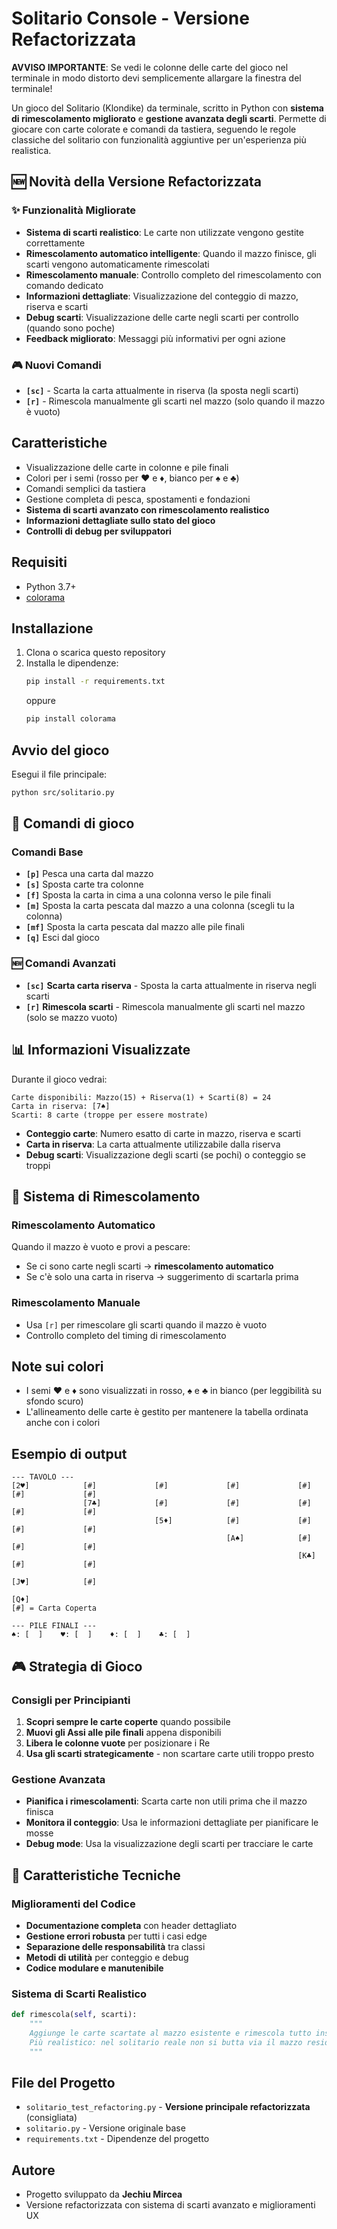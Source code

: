 # Solitario Console - Versione Refactorizzata
**AVVISO IMPORTANTE**: Se vedi le colonne delle carte del gioco nel terminale in modo distorto devi semplicemente allargare la finestra del terminale!

Un gioco del Solitario (Klondike) da terminale, scritto in Python con **sistema di rimescolamento migliorato** e **gestione avanzata degli scarti**. Permette di giocare con carte colorate e comandi da tastiera, seguendo le regole classiche del solitario con funzionalità aggiuntive per un'esperienza più realistica.

## 🆕 Novità della Versione Refactorizzata

### ✨ **Funzionalità Migliorate**
- **Sistema di scarti realistico**: Le carte non utilizzate vengono gestite correttamente
- **Rimescolamento automatico intelligente**: Quando il mazzo finisce, gli scarti vengono automaticamente rimescolati
- **Rimescolamento manuale**: Controllo completo del rimescolamento con comando dedicato
- **Informazioni dettagliate**: Visualizzazione del conteggio di mazzo, riserva e scarti
- **Debug scarti**: Visualizzazione delle carte negli scarti per controllo (quando sono poche)
- **Feedback migliorato**: Messaggi più informativi per ogni azione

### 🎮 **Nuovi Comandi**
- **`[sc]`** - Scarta la carta attualmente in riserva (la sposta negli scarti)
- **`[r]`** - Rimescola manualmente gli scarti nel mazzo (solo quando il mazzo è vuoto)

## Caratteristiche
- Visualizzazione delle carte in colonne e pile finali
- Colori per i semi (rosso per ♥ e ♦, bianco per ♠ e ♣)
- Comandi semplici da tastiera
- Gestione completa di pesca, spostamenti e fondazioni
- **Sistema di scarti avanzato con rimescolamento realistico**
- **Informazioni dettagliate sullo stato del gioco**
- **Controlli di debug per sviluppatori**

## Requisiti
- Python 3.7+
- [colorama](https://pypi.org/project/colorama/)

## Installazione
1. Clona o scarica questo repository
2. Installa le dipendenze:
   ```bash
   pip install -r requirements.txt
   ```
   oppure
   ```bash
   pip install colorama
   ```

## Avvio del gioco
Esegui il file principale:
```bash
python src/solitario.py
```

## 🎯 Comandi di gioco

### Comandi Base
- **`[p]`** Pesca una carta dal mazzo
- **`[s]`** Sposta carte tra colonne
- **`[f]`** Sposta la carta in cima a una colonna verso le pile finali
- **`[m]`** Sposta la carta pescata dal mazzo a una colonna (scegli tu la colonna)
- **`[mf]`** Sposta la carta pescata dal mazzo alle pile finali
- **`[q]`** Esci dal gioco

### 🆕 Comandi Avanzati
- **`[sc]`** **Scarta carta riserva** - Sposta la carta attualmente in riserva negli scarti
- **`[r]`** **Rimescola scarti** - Rimescola manualmente gli scarti nel mazzo (solo se mazzo vuoto)

## 📊 Informazioni Visualizzate

Durante il gioco vedrai:
```
Carte disponibili: Mazzo(15) + Riserva(1) + Scarti(8) = 24
Carta in riserva: [7♠]
Scarti: 8 carte (troppe per essere mostrate)
```

- **Conteggio carte**: Numero esatto di carte in mazzo, riserva e scarti
- **Carta in riserva**: La carta attualmente utilizzabile dalla riserva
- **Debug scarti**: Visualizzazione degli scarti (se pochi) o conteggio se troppi

## 🔄 Sistema di Rimescolamento

### Rimescolamento Automatico
Quando il mazzo è vuoto e provi a pescare:
- Se ci sono carte negli scarti → **rimescolamento automatico**
- Se c'è solo una carta in riserva → suggerimento di scartarla prima

### Rimescolamento Manuale
- Usa `[r]` per rimescolare gli scarti quando il mazzo è vuoto
- Controllo completo del timing di rimescolamento

## Note sui colori
- I semi ♥ e ♦ sono visualizzati in rosso, ♠ e ♣ in bianco (per leggibilità su sfondo scuro)
- L'allineamento delle carte è gestito per mantenere la tabella ordinata anche con i colori

## Esempio di output
```
--- TAVOLO ---
[2♥]            [#]             [#]             [#]             [#]             [#]             [#]
                [7♣]            [#]             [#]             [#]             [#]             [#]
                                [5♦]            [#]             [#]             [#]             [#]
                                                [A♠]            [#]             [#]             [#]
                                                                [K♣]            [#]             [#]
                                                                                [J♥]            [#]
                                                                                                [Q♦]
[#] = Carta Coperta

--- PILE FINALI ---
♠: [  ]    ♥: [  ]    ♦: [  ]    ♣: [  ]
```

## 🎮 Strategia di Gioco

### Consigli per Principianti
1. **Scopri sempre le carte coperte** quando possibile
2. **Muovi gli Assi alle pile finali** appena disponibili
3. **Libera le colonne vuote** per posizionare i Re
4. **Usa gli scarti strategicamente** - non scartare carte utili troppo presto

### Gestione Avanzata
- **Pianifica i rimescolamenti**: Scarta carte non utili prima che il mazzo finisca
- **Monitora il conteggio**: Usa le informazioni dettagliate per pianificare le mosse
- **Debug mode**: Usa la visualizzazione degli scarti per tracciare le carte

## 🔧 Caratteristiche Tecniche

### Miglioramenti del Codice
- **Documentazione completa** con header dettagliato
- **Gestione errori robusta** per tutti i casi edge  
- **Separazione delle responsabilità** tra classi
- **Metodi di utilità** per conteggio e debug
- **Codice modulare e manutenibile**

### Sistema di Scarti Realistico
```python
def rimescola(self, scarti):
    """
    Aggiunge le carte scartate al mazzo esistente e rimescola tutto insieme.
    Più realistico: nel solitario reale non si butta via il mazzo residuo.
    """
```

## File del Progetto
- `solitario_test_refactoring.py` - **Versione principale refactorizzata** (consigliata)
- `solitario.py` - Versione originale base
- `requirements.txt` - Dipendenze del progetto

## Autore
- Progetto sviluppato da **Jechiu Mircea**
- Versione refactorizzata con sistema di scarti avanzato e miglioramenti UX
